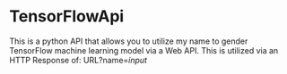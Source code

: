 # TensorFlowApi
This is a python API that allows you to utilize my name to gender TensorFlow machine learning model via a Web API. This is utilized via an HTTP Response of: URL\?name=*input*
